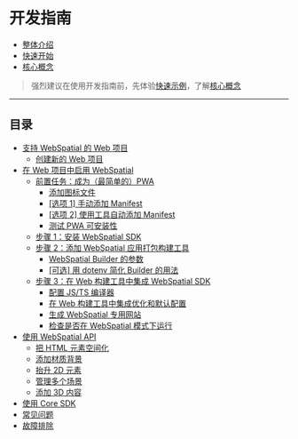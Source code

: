 # 开发指南

- [整体介绍](../introduction/README.md)
- [快速开始](../quick-start/README.md)
- [核心概念](../core-concepts/README.md)
> 强烈建议在使用开发指南前，先体验[快速示例](../quick-start/README.md)，了解[核心概念](../core-concepts/README.md)

---

## 目录

- [支持 WebSpatial 的 Web 项目](web-projects-that-support-webspatial/README.md)
  - [创建新的 Web 项目](web-projects-that-support-webspatial/creating-new-web-projects.md)
- [在 Web 项目中启用 WebSpatial](enabling-webspatial-in-web-projects/README.md)
  - [前置任务：成为（最简单的）PWA](enabling-webspatial-in-web-projects/prerequisite-become-a-minimal-pwa.md)
    - [添加图标文件](enabling-webspatial-in-web-projects/add-icon-files.md)
    - [[选项 1] 手动添加 Manifest](enabling-webspatial-in-web-projects/option-1-manually-add-a-manifest.md)
    - [[选项 2] 使用工具自动添加 Manifest](enabling-webspatial-in-web-projects/option-2-auto-add-manifest-using-tools.md)
    - [测试 PWA 可安装性](enabling-webspatial-in-web-projects/test-pwa-installability.md)
  - [步骤 1：安装 WebSpatial SDK](enabling-webspatial-in-web-projects/step-1-install-the-webspatial-sdk.md)
  - [步骤 2：添加 WebSpatial 应用打包构建工具](enabling-webspatial-in-web-projects/step-2-add-build-tool-for-packaged-webspatial-apps.md)
    - [WebSpatial Builder 的参数](enabling-webspatial-in-web-projects/parameters-of-the-webspatial-builder.md)
    - [[可选] 用 dotenv 简化 Builder 的用法](enabling-webspatial-in-web-projects/optional-simplify-webspatial-builder-using-dotenv.md)
  - [步骤 3：在 Web 构建工具中集成 WebSpatial SDK](enabling-webspatial-in-web-projects/step-3-integrate-webspatial-sdk-into-web-build-tools.md)
    - [配置 JS/TS 编译器](enabling-webspatial-in-web-projects/configure-js-ts-compiler.md)
    - [在 Web 构建工具中集成优化和默认配置](enabling-webspatial-in-web-projects/add-optimizations-and-defaults-to-web-build-tools.md)
    - [生成 WebSpatial 专用网站](enabling-webspatial-in-web-projects/generate-a-webspatial-specific-website.md)
    - [检查是否在 WebSpatial 模式下运行](enabling-webspatial-in-web-projects/check-if-running-in-webspatial-mode.md)
- [使用 WebSpatial API](using-the-webspatial-api/README.md)
  - [把 HTML 元素空间化](using-the-webspatial-api/spatialize-html-elements.md)
  - [添加材质背景](using-the-webspatial-api/add-material-backgrounds.md)
  - [抬升 2D 元素](using-the-webspatial-api/elevate-2d-elements.md)
  - [管理多个场景](using-the-webspatial-api/manage-multiple-scenes.md)
  - [添加 3D 内容](using-the-webspatial-api/add-3d-content.md)
- [使用 Core SDK](using-the-core-sdk/README.md)
- [常见问题](faq.md)
- [故障排除](troubleshooting.md)
